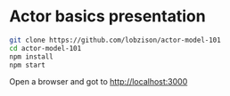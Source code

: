 # Actor basics presentation

```bash
git clone https://github.com/lobzison/actor-model-101
cd actor-model-101
npm install
npm start
```
Open a browser and got to [http://localhost:3000](http://localhost:3000)
